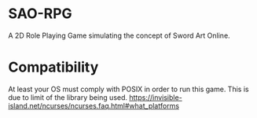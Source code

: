 # SAO-RPG
A 2D Role Playing Game simulating the concept of Sword Art Online.

# Compatibility
At least your OS must comply with POSIX in order to run this game.
This is due to limit of the library being used.
https://invisible-island.net/ncurses/ncurses.faq.html#what_platforms
